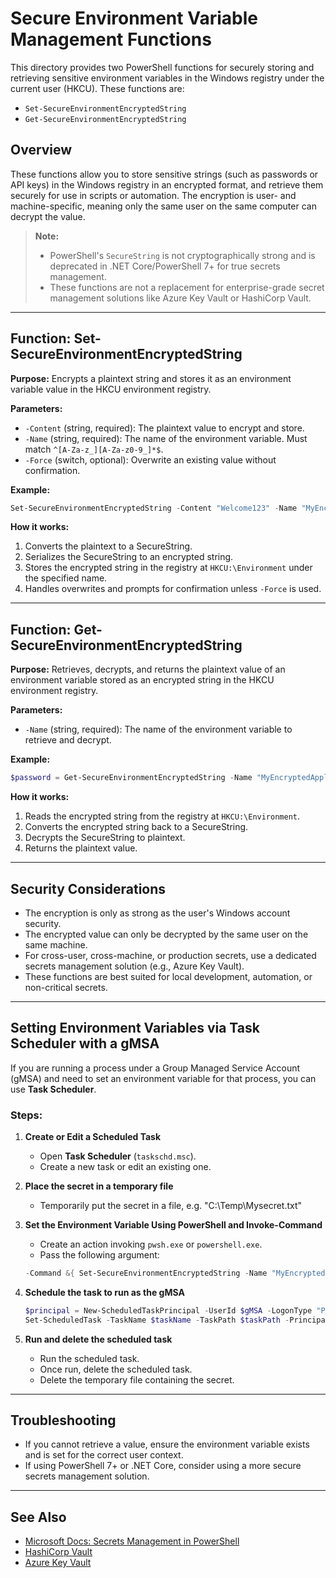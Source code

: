 
# Secure Environment Variable Management Functions

This directory provides two PowerShell functions for securely storing and retrieving sensitive environment variables in the Windows registry under the current user (HKCU). These functions are:

- `Set-SecureEnvironmentEncryptedString`
- `Get-SecureEnvironmentEncryptedString`

## Overview

These functions allow you to store sensitive strings (such as passwords or API keys) in the Windows registry in an encrypted format, and retrieve them securely for use in scripts or automation. The encryption is user- and machine-specific, meaning only the same user on the same computer can decrypt the value.

> **Note:**
> - PowerShell's `SecureString` is not cryptographically strong and is deprecated in .NET Core/PowerShell 7+ for true secrets management.
> - These functions are not a replacement for enterprise-grade secret management solutions like Azure Key Vault or HashiCorp Vault.

---

## Function: Set-SecureEnvironmentEncryptedString

**Purpose:**
Encrypts a plaintext string and stores it as an environment variable value in the HKCU environment registry.

**Parameters:**
- `-Content` (string, required): The plaintext value to encrypt and store.
- `-Name` (string, required): The name of the environment variable. Must match `^[A-Za-z_][A-Za-z0-9_]*$`.
- `-Force` (switch, optional): Overwrite an existing value without confirmation.

**Example:**
```powershell
Set-SecureEnvironmentEncryptedString -Content "Welcome123" -Name "MyEncryptedApplicationPassword" -Force
```

**How it works:**
1. Converts the plaintext to a SecureString.
2. Serializes the SecureString to an encrypted string.
3. Stores the encrypted string in the registry at `HKCU:\Environment` under the specified name.
4. Handles overwrites and prompts for confirmation unless `-Force` is used.

---

## Function: Get-SecureEnvironmentEncryptedString

**Purpose:**
Retrieves, decrypts, and returns the plaintext value of an environment variable stored as an encrypted string in the HKCU environment registry.

**Parameters:**
- `-Name` (string, required): The name of the environment variable to retrieve and decrypt.

**Example:**
```powershell
$password = Get-SecureEnvironmentEncryptedString -Name "MyEncryptedApplicationPassword"
```

**How it works:**
1. Reads the encrypted string from the registry at `HKCU:\Environment`.
2. Converts the encrypted string back to a SecureString.
3. Decrypts the SecureString to plaintext.
4. Returns the plaintext value.

---

## Security Considerations

- The encryption is only as strong as the user's Windows account security.
- The encrypted value can only be decrypted by the same user on the same machine.
- For cross-user, cross-machine, or production secrets, use a dedicated secrets management solution (e.g., Azure Key Vault).
- These functions are best suited for local development, automation, or non-critical secrets.

---

## Setting Environment Variables via Task Scheduler with a gMSA

If you are running a process under a Group Managed Service Account (gMSA) and need to set an environment variable for that process, you can use **Task Scheduler**.

### Steps:

1. **Create or Edit a Scheduled Task**
    - Open **Task Scheduler** (`taskschd.msc`).
    - Create a new task or edit an existing one.

2. **Place the secret in a temporary file**
    - Temporarily put the secret in a file, e.g. "C:\Temp\Mysecret.txt"

3. **Set the Environment Variable Using PowerShell and Invoke-Command**
    - Create an action invoking `pwsh.exe` or `powershell.exe`.
    - Pass the following argument:
    ```powershell
    -Command &{ Set-SecureEnvironmentEncryptedString -Name "MyEncryptedApplicationPassword" -Content $(Get-Content -Path "C:\Temp\Mysecret.txt") -Force }
    ```

4. **Schedule the task to run as the gMSA**
    ```powershell
    $principal = New-ScheduledTaskPrincipal -UserId $gMSA -LogonType "Password"
    Set-ScheduledTask -TaskName $taskName -TaskPath $taskPath -Principal $principal
    ```

5. **Run and delete the scheduled task**
    - Run the scheduled task.
    - Once run, delete the scheduled task.
    - Delete the temporary file containing the secret.

---

## Troubleshooting

- If you cannot retrieve a value, ensure the environment variable exists and is set for the correct user context.
- If using PowerShell 7+ or .NET Core, consider using a more secure secrets management solution.

---

## See Also

- [Microsoft Docs: Secrets Management in PowerShell](https://docs.microsoft.com/powershell/utility-modules/secretmanagement/overview)
- [HashiCorp Vault](https://www.hashicorp.com/en/products/vault)
- [Azure Key Vault](https://azure.microsoft.com/en-us/products/key-vault/)